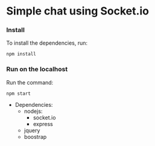 # Simple chat using Socket.io

### Install
To install the dependencies, run:
 ~~~
npm install
 ~~~

### Run on the localhost
Run the command:
 ~~~
npm start
 ~~~

- Dependencies:
  - nodejs:
    - socket.io
    - express
  - jquery
  - boostrap
